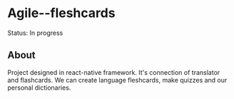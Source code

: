 # Agile--fleshcards

Status: In progress

## About
Project designed in react-native framework. It's connection of translator and flashcards. We can create language fleshcards, make quizzes and our personal dictionaries.
